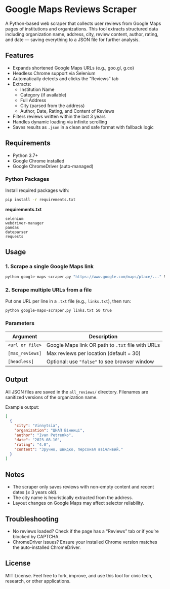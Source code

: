 
# Google Maps Reviews Scraper

A Python-based web scraper that collects user reviews from Google Maps pages of institutions and organizations. This tool extracts structured data including organization name, address, city, review content, author, rating, and date — saving everything to a JSON file for further analysis.

## Features

- Expands shortened Google Maps URLs (e.g., goo.gl, g.co)
- Headless Chrome support via Selenium
- Automatically detects and clicks the “Reviews” tab
- Extracts:
  - Institution Name
  - Category (if available)
  - Full Address
  - City (parsed from the address)
  - Author, Date, Rating, and Content of Reviews
- Filters reviews written within the last 3 years
- Handles dynamic loading via infinite scrolling
- Saves results as `.json` in a clean and safe format with fallback logic

## Requirements

- Python 3.7+
- Google Chrome installed
- Google ChromeDriver (auto-managed)

### Python Packages

Install required packages with:

```bash
pip install -r requirements.txt
```

**requirements.txt**
```
selenium
webdriver-manager
pandas
dateparser
requests
```

## Usage

### 1. Scrape a single Google Maps link

```bash
python google-maps-scraper.py "https://www.google.com/maps/place/..." 50 true
```

### 2. Scrape multiple URLs from a file

Put one URL per line in a `.txt` file (e.g., `links.txt`), then run:

```bash
python google-maps-scraper.py links.txt 50 true
```

### Parameters

| Argument         | Description                                            |
|------------------|--------------------------------------------------------|
| `<url or file>`  | Google Maps link OR path to `.txt` file with URLs     |
| `[max_reviews]`  | Max reviews per location (default = 30)               |
| `[headless]`     | Optional: use `"false"` to see browser window         |

## Output

All JSON files are saved in the `all_reviews/` directory. Filenames are sanitized versions of the organization name.

Example output:
```json
[
  {
    "city": "Vinnytsia",
    "organization": "ЦНАП Вінниці",
    "author": "Ivan Petrenko",
    "date": "2023-08-10",
    "rating": "4.0",
    "content": "Зручно, швидко, персонал ввічливий."
  }
]
```

## Notes

- The scraper only saves reviews with non-empty content and recent dates (≤ 3 years old).
- The city name is heuristically extracted from the address.
- Layout changes on Google Maps may affect selector reliability.

## Troubleshooting

- No reviews loaded? Check if the page has a “Reviews” tab or if you’re blocked by CAPTCHA.
- ChromeDriver issues? Ensure your installed Chrome version matches the auto-installed ChromeDriver.

## License

MIT License. Feel free to fork, improve, and use this tool for civic tech, research, or other applications.
